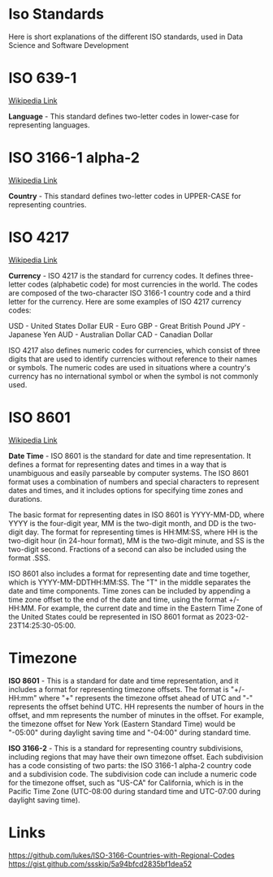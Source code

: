 
# Iso Standards

Here is short explanations of the different ISO standards, used in Data Science and Software Development

# ISO 639-1 
[Wikipedia Link](https://en.wikipedia.org/wiki/List_of_ISO_639-1_codes)

**Language** - This standard defines two-letter codes in lower-case for representing languages.


# ISO 3166-1 alpha-2
[Wikipedia Link](https://en.wikipedia.org/wiki/ISO_3166-1_alpha-2)

**Country** - This standard defines two-letter codes in UPPER-CASE for representing countries.

# ISO 4217
[Wikipedia Link](https://en.wikipedia.org/wiki/ISO_4217)

**Currency** - ISO 4217 is the standard for currency codes. It defines three-letter codes (alphabetic code) for most currencies in the world. The codes are composed of the two-character ISO 3166-1 country code and a third letter for the currency. Here are some examples of ISO 4217 currency codes:

USD - United States Dollar
EUR - Euro
GBP - Great British Pound
JPY - Japanese Yen
AUD - Australian Dollar
CAD - Canadian Dollar

ISO 4217 also defines numeric codes for currencies, which consist of three digits that are used to identify currencies without reference to their names or symbols. The numeric codes are used in situations where a country's currency has no international symbol or when the symbol is not commonly used.

# ISO 8601
[Wikipedia Link](https://en.wikipedia.org/wiki/ISO_8601)

**Date Time** - ISO 8601 is the standard for date and time representation. It defines a format for representing dates and times in a way that is unambiguous and easily parseable by computer systems. The ISO 8601 format uses a combination of numbers and special characters to represent dates and times, and it includes options for specifying time zones and durations.

The basic format for representing dates in ISO 8601 is YYYY-MM-DD, where YYYY is the four-digit year, MM is the two-digit month, and DD is the two-digit day. The format for representing times is HH:MM:SS, where HH is the two-digit hour (in 24-hour format), MM is the two-digit minute, and SS is the two-digit second. Fractions of a second can also be included using the format .SSS.

ISO 8601 also includes a format for representing date and time together, which is YYYY-MM-DDTHH:MM:SS. The "T" in the middle separates the date and time components. Time zones can be included by appending a time zone offset to the end of the date and time, using the format +/-HH:MM. For example, the current date and time in the Eastern Time Zone of the United States could be represented in ISO 8601 format as 2023-02-23T14:25:30-05:00.


# Timezone
**ISO 8601** - This is a standard for date and time representation, and it includes a format for representing timezone offsets. The format is "+/-HH:mm" where "+" represents the timezone offset ahead of UTC and "-" represents the offset behind UTC. HH represents the number of hours in the offset, and mm represents the number of minutes in the offset. For example, the timezone offset for New York (Eastern Standard Time) would be "-05:00" during daylight saving time and "-04:00" during standard time.

**ISO 3166-2** - This is a standard for representing country subdivisions, including regions that may have their own timezone offset. Each subdivision has a code consisting of two parts: the ISO 3166-1 alpha-2 country code and a subdivision code. The subdivision code can include a numeric code for the timezone offset, such as "US-CA" for California, which is in the Pacific Time Zone (UTC-08:00 during standard time and UTC-07:00 during daylight saving time).


# Links
https://github.com/lukes/ISO-3166-Countries-with-Regional-Codes
https://gist.github.com/ssskip/5a94bfcd2835bf1dea52